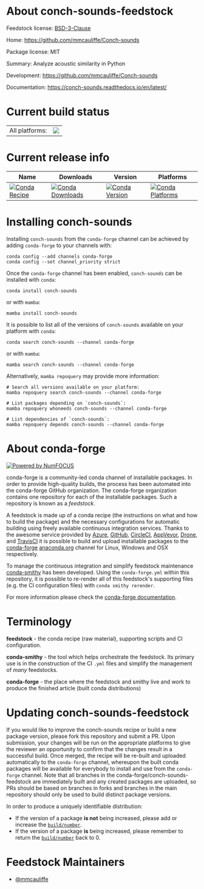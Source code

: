 About conch-sounds-feedstock
============================

Feedstock license: [BSD-3-Clause](https://github.com/conda-forge/conch-sounds-feedstock/blob/main/LICENSE.txt)

Home: https://github.com/mmcauliffe/Conch-sounds

Package license: MIT

Summary: Analyze acoustic similarity in Python

Development: https://github.com/mmcauliffe/Conch-sounds

Documentation: https://conch-sounds.readthedocs.io/en/latest/

Current build status
====================


<table><tr><td>All platforms:</td>
    <td>
      <a href="https://dev.azure.com/conda-forge/feedstock-builds/_build/latest?definitionId=25742&branchName=main">
        <img src="https://dev.azure.com/conda-forge/feedstock-builds/_apis/build/status/conch-sounds-feedstock?branchName=main">
      </a>
    </td>
  </tr>
</table>

Current release info
====================

| Name | Downloads | Version | Platforms |
| --- | --- | --- | --- |
| [![Conda Recipe](https://img.shields.io/badge/recipe-conch--sounds-green.svg)](https://anaconda.org/conda-forge/conch-sounds) | [![Conda Downloads](https://img.shields.io/conda/dn/conda-forge/conch-sounds.svg)](https://anaconda.org/conda-forge/conch-sounds) | [![Conda Version](https://img.shields.io/conda/vn/conda-forge/conch-sounds.svg)](https://anaconda.org/conda-forge/conch-sounds) | [![Conda Platforms](https://img.shields.io/conda/pn/conda-forge/conch-sounds.svg)](https://anaconda.org/conda-forge/conch-sounds) |

Installing conch-sounds
=======================

Installing `conch-sounds` from the `conda-forge` channel can be achieved by adding `conda-forge` to your channels with:

```
conda config --add channels conda-forge
conda config --set channel_priority strict
```

Once the `conda-forge` channel has been enabled, `conch-sounds` can be installed with `conda`:

```
conda install conch-sounds
```

or with `mamba`:

```
mamba install conch-sounds
```

It is possible to list all of the versions of `conch-sounds` available on your platform with `conda`:

```
conda search conch-sounds --channel conda-forge
```

or with `mamba`:

```
mamba search conch-sounds --channel conda-forge
```

Alternatively, `mamba repoquery` may provide more information:

```
# Search all versions available on your platform:
mamba repoquery search conch-sounds --channel conda-forge

# List packages depending on `conch-sounds`:
mamba repoquery whoneeds conch-sounds --channel conda-forge

# List dependencies of `conch-sounds`:
mamba repoquery depends conch-sounds --channel conda-forge
```


About conda-forge
=================

[![Powered by
NumFOCUS](https://img.shields.io/badge/powered%20by-NumFOCUS-orange.svg?style=flat&colorA=E1523D&colorB=007D8A)](https://numfocus.org)

conda-forge is a community-led conda channel of installable packages.
In order to provide high-quality builds, the process has been automated into the
conda-forge GitHub organization. The conda-forge organization contains one repository
for each of the installable packages. Such a repository is known as a *feedstock*.

A feedstock is made up of a conda recipe (the instructions on what and how to build
the package) and the necessary configurations for automatic building using freely
available continuous integration services. Thanks to the awesome service provided by
[Azure](https://azure.microsoft.com/en-us/services/devops/), [GitHub](https://github.com/),
[CircleCI](https://circleci.com/), [AppVeyor](https://www.appveyor.com/),
[Drone](https://cloud.drone.io/welcome), and [TravisCI](https://travis-ci.com/)
it is possible to build and upload installable packages to the
[conda-forge](https://anaconda.org/conda-forge) [anaconda.org](https://anaconda.org/)
channel for Linux, Windows and OSX respectively.

To manage the continuous integration and simplify feedstock maintenance
[conda-smithy](https://github.com/conda-forge/conda-smithy) has been developed.
Using the ``conda-forge.yml`` within this repository, it is possible to re-render all of
this feedstock's supporting files (e.g. the CI configuration files) with ``conda smithy rerender``.

For more information please check the [conda-forge documentation](https://conda-forge.org/docs/).

Terminology
===========

**feedstock** - the conda recipe (raw material), supporting scripts and CI configuration.

**conda-smithy** - the tool which helps orchestrate the feedstock.
                   Its primary use is in the construction of the CI ``.yml`` files
                   and simplify the management of *many* feedstocks.

**conda-forge** - the place where the feedstock and smithy live and work to
                  produce the finished article (built conda distributions)


Updating conch-sounds-feedstock
===============================

If you would like to improve the conch-sounds recipe or build a new
package version, please fork this repository and submit a PR. Upon submission,
your changes will be run on the appropriate platforms to give the reviewer an
opportunity to confirm that the changes result in a successful build. Once
merged, the recipe will be re-built and uploaded automatically to the
`conda-forge` channel, whereupon the built conda packages will be available for
everybody to install and use from the `conda-forge` channel.
Note that all branches in the conda-forge/conch-sounds-feedstock are
immediately built and any created packages are uploaded, so PRs should be based
on branches in forks and branches in the main repository should only be used to
build distinct package versions.

In order to produce a uniquely identifiable distribution:
 * If the version of a package **is not** being increased, please add or increase
   the [``build/number``](https://docs.conda.io/projects/conda-build/en/latest/resources/define-metadata.html#build-number-and-string).
 * If the version of a package **is** being increased, please remember to return
   the [``build/number``](https://docs.conda.io/projects/conda-build/en/latest/resources/define-metadata.html#build-number-and-string)
   back to 0.

Feedstock Maintainers
=====================

* [@mmcauliffe](https://github.com/mmcauliffe/)

